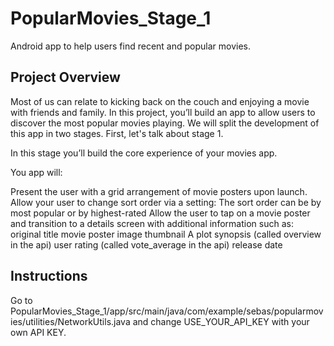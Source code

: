 # PopularMovies_Stage_1
Android app to help users find recent and popular movies.

## Project Overview
Most of us can relate to kicking back on the couch and enjoying a movie with friends and family. In this project, you’ll build an app to allow users to discover the most popular movies playing. We will split the development of this app in two stages. First, let's talk about stage 1.

In this stage you’ll build the core experience of your movies app.

You app will:

Present the user with a grid arrangement of movie posters upon launch.
Allow your user to change sort order via a setting:
The sort order can be by most popular or by highest-rated
Allow the user to tap on a movie poster and transition to a details screen with additional information such as:
original title
movie poster image thumbnail
A plot synopsis (called overview in the api)
user rating (called vote_average in the api)
release date

## Instructions

Go to PopularMovies_Stage_1/app/src/main/java/com/example/sebas/popularmovies/utilities/NetworkUtils.java and change USE_YOUR_API_KEY with your own API KEY.

 
